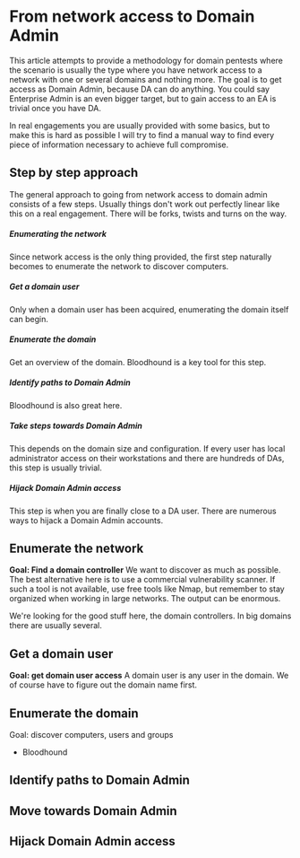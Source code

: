 # From network access to Domain Admin

This article attempts to provide a methodology for domain pentests where the scenario is usually the type where you have network access to a network with one or several domains and nothing more. The goal is to get access as Domain Admin, because DA can do anything. You could say Enterprise Admin is an even bigger target, but to gain access to an EA is trivial once you have DA.

In real engagements you are usually provided with some basics, but to make this is hard as possible I will try to find a manual way to find every piece of information necessary to achieve full compromise.

## Step by step approach
The general approach to going from network access to domain admin consists of a few steps. Usually things don't work out perfectly linear like this on a real engagement. There will be forks, twists and turns on the way.

##### Enumerating the network
Since network access is the only thing provided, the first step naturally becomes to enumerate the network to discover computers.

##### Get a domain user
Only when a domain user has been acquired, enumerating the domain itself can begin.

##### Enumerate the domain
Get an overview of the domain. Bloodhound is a key tool for this step.

##### Identify paths to Domain Admin
Bloodhound is also great here.

##### Take steps towards Domain Admin
This depends on the domain size and configuration. If every user has local administrator access on their workstations and there are hundreds of DAs, this step is usually trivial.

##### Hijack Domain Admin access
This step is when you are finally close to a DA user. There are numerous ways to hijack a Domain Admin accounts.

## Enumerate the network
**Goal: Find a domain controller**
We want to discover as much as possible. The best alternative here is to use a commercial vulnerability scanner. If such a tool is not available, use free tools like Nmap, but remember to stay organized when working in large networks. The output can be enormous.

We're looking for the good stuff here, the domain controllers. In big domains there are usually several.

## Get a domain user
**Goal: get domain user access**
A domain user is any user in the domain. We of course have to figure out the domain name first.

## Enumerate the domain
Goal: discover computers, users and groups
* Bloodhound

## Identify paths to Domain Admin


## Move towards Domain Admin


## Hijack Domain Admin access